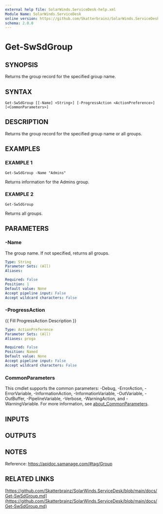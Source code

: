 ```yaml
---
external help file: SolarWinds.ServiceDesk-help.xml
Module Name: SolarWinds.ServiceDesk
online version: https://github.com/Skatterbrainz/SolarWinds.ServiceDesk/blob/main/docs/Get-SwSdGroup.md
schema: 2.0.0
---
```


# Get-SwSdGroup

## SYNOPSIS
Returns the group record for the specified group name.

## SYNTAX

```
Get-SwSdGroup [[-Name] <String>] [-ProgressAction <ActionPreference>] [<CommonParameters>]
```

## DESCRIPTION
Returns the group record for the specified group name or all groups.

## EXAMPLES

### EXAMPLE 1
```
Get-SwSdGroup -Name "Admins"
```

Returns information for the Admins group.

### EXAMPLE 2
```
Get-SwSdGroup
```

Returns all groups.

## PARAMETERS

### -Name
The group name.
If not specified, returns all groups.

```yaml
Type: String
Parameter Sets: (All)
Aliases:

Required: False
Position: 1
Default value: None
Accept pipeline input: False
Accept wildcard characters: False
```

### -ProgressAction
{{ Fill ProgressAction Description }}

```yaml
Type: ActionPreference
Parameter Sets: (All)
Aliases: proga

Required: False
Position: Named
Default value: None
Accept pipeline input: False
Accept wildcard characters: False
```

### CommonParameters
This cmdlet supports the common parameters: -Debug, -ErrorAction, -ErrorVariable, -InformationAction, -InformationVariable, -OutVariable, -OutBuffer, -PipelineVariable, -Verbose, -WarningAction, and -WarningVariable. For more information, see [about_CommonParameters](http://go.microsoft.com/fwlink/?LinkID=113216).

## INPUTS

## OUTPUTS

## NOTES
Reference: https://apidoc.samanage.com/#tag/Group

## RELATED LINKS

[https://github.com/Skatterbrainz/SolarWinds.ServiceDesk/blob/main/docs/Get-SwSdGroup.md](https://github.com/Skatterbrainz/SolarWinds.ServiceDesk/blob/main/docs/Get-SwSdGroup.md)

